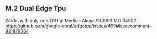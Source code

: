 ## M.2 Dual Edge Tpu

Works with only one TPU \n
Medion Akoya S30003 MD 34902 : https://github.com/google-coral/edgetpu/issues/469#issuecomment-921879064
